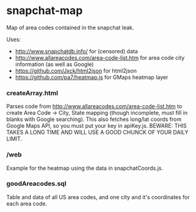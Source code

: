 snapchat-map
============

Map of area codes contained in the snapchat leak.

Uses: 
- http://www.snapchatdb.info/ for (censored) data
- http://www.allareacodes.com/area-code-list.htm for area code city information (as well as Google)
- https://github.com/Jxck/html2json for html2json
- https://github.com/pa7/heatmap.js for GMaps heatmap layer

### createArray.html
Parses code from http://www.allareacodes.com/area-code-list.htm to create Area Code -> City, State mapping (though incomplete, must fill in blanks with Google searching). This also fetches long/lat coords from Google Maps API, so you must put your key in apiKey.js. BEWARE: THIS TAKES A LONG TIME AND WILL USE A GOOD CHUNCK OF YOUR DAILY LIMIT.

### /web
Example for the heatmap using the data in snapchatCoords.js.

### goodAreacodes.sql
Table and data of all US area codes, and one city and it's coordinates for each area code.
